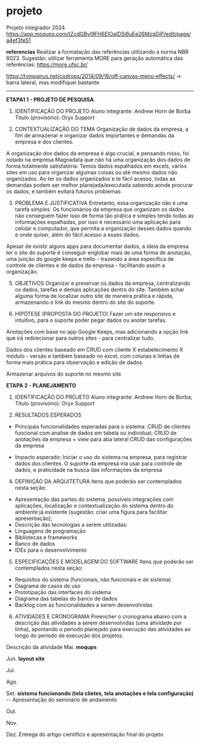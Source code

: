 # projeto
Projeto integrador 2024
https://app.moqups.com/tZcdGBvl9FH6ElOaIDSi6uEe26MzgDiP/edit/page/a4ef3fe51

**referencias**
Realizar a formatação das referências utilizando a norma NBR 6023. 
Sugestão: utilizar ferramenta MORE para geração automática das referências: https://more.ufsc.br/

https://tympanus.net/codrops/2014/09/16/off-canvas-menu-effects/ -> barra lateral, mas modifiquei bastante

----------------------------------
**ETAPA1 1 - PROJETO DE PESQUISA**

1. IDENTIFICAÇÃO DO PROJETO
Aluno integrante: Andrew Horn de Borba
Título (provisório): Oryx Support

2. CONTEXTUALIZAÇÃO DO TEMA
Organização de dados da empresa, a fim de armazenar e organizar dados importantes e demandas da empresa e dos clientes. 

A organização dos dados da empresa é algo crucial, e pensando nisso, foi notado na empresa Magnadata que não há uma organização dos dados de forma totalmente satisfatória: Temos dados espalhados em excels, vários sites em uso para organizar algumas coisas ou até mesmo dados não organizados. Ao ter os dados organizados e te fácil acesso, todas as demandas podem ser melhor planejada/executada sabendo aonde procurar os dados, e também evitará futuros problemas 

3. PROBLEMA E JUSTIFICATIVA
Entretanto, essa organização não é uma tarefa simples. Os funcionários da empresa que organizam os dados não conseguem fazer isso de forma tão prática e simples tendo todas as informações espalhadas, por isso é necessário uma aplicação para celular e computador, que permita a organização desses dados quando e onde quiser, além do fácil acesso a esses dados.

Apesar de existir alguns apps para documentar dados, a ideia da empresa ter o site do suporte é conseguir englobar mais de uma forma de anotação, uma junção do google keeps e trello - trazendo a área específica de controle de clientes e de dados da empresa - facilitando assim a organização. 

5. OBJETIVOS
Organizar e preservar os dados da empresa, centralizando os dados, tarefas e demais aplicações dentro do site. Também achar alguma forma de localizar outro site de maneira prática e rápida, armazenando o link do mesmo dentro do site do suporte.

6. HIPÓTESE (PROPOSTA DO PROJETO)
Fazer um site responsivo e intuitivo, para o suporte poder pegar dados ou anotar tarefas.

Anotações com base no app Google Keeps, mas adicionando a opção link que irá redirecionar para outros sites - para centralizar tudo.

Dados dos clientes baseado em CRUD com cliente X estabelecimento X módulo - versão e também baseado no excel, com colunas e linhas de forma mais prática para observação e edição de dados.

Armazenar arquivos do suporte no mesmo site

**ETAPA 2 - PLANEJAMENTO**

1. IDENTIFICAÇÃO DO PROJETO
Aluno integrante: Andrew Horn de Borba; 
Título (provisório): Oryx Support

2. RESULTADOS ESPERADOS
- Principais funcionalidades esperadas para o sistema:
CRUD de clientes funcional com analise de dados em tabela ou individual;
CRUD de anotações da empresa + view para aba lateral
CRUD das configurações da empresa

- Impacto esperado:
Iniciar o uso do sistema na empresa, para registrar dados dos clientes. O suporte da empresa iria usar para controle de dados, e praticidade na busca das informações da empresa

4. DEFINIÇÃO DA ARQUITETURA
Itens que poderão ser contemplados nesta seção:
- Apresentação das partes do sistema, possíveis integrações com aplicações, localização e contextualização do sistema dentro do ambiente já existente (sugestão: criar uma figura para facilitar apresentação);
- Descrição das tecnologias a serem utilizadas:
- Linguagens de programação
- Bibliotecas e frameworks
- Banco de dados
- IDEs para o desenvolvimento

5. ESPECIFICAÇÕES E MODELAGEM DO SOFTWARE
Itens que poderão ser contemplados nesta seção:
- Requisitos do sistema (funcionais, não funcionais e de sistema)
- Diagrama de casos de uso
- Prototipação das interfaces do sistema
- Diagrama das tabelas do banco de dados
- Backlog com as funcionalidades a serem desenvolvidas

6. ATIVIDADES E CRONOGRAMA
Preencher o cronograma abaixo com a descrição das atividades a serem desenvolvidas (uma atividade por linha), apontando o período planejado para execução das atividades ao longo do período de execução dos projetos.

Descrição da atividade
Mai. **moqups**

Jun. **layout site**

Jul. 

Ago. 

Set. **sistema funcionando (tela clietes, tela anotações e tela configuração)**  -- Apresentação do seminário de andamento

Out.

Nov.

Dez. Entrega do artigo científico e apresentação final do projeto

